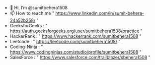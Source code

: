 - 👋 Hi, I’m @sumitbehera1508
- 📫 How to reach me " https://www.linkedin.com/in/sumit-behera-24a52b258/ "
- GeeksforGeeks : " https://auth.geeksforgeeks.org/user/sumitbehera1508/practice "
- HackerRank : " https://www.hackerrank.com/sumitbehera1508 "
- Leetcode : " https://leetcode.com/sumitbehera1508/ "
- Coding-Ninja : " https://www.codingninjas.com/studio/profile/sumitbehera1508 "
- SalesForce : " https://www.salesforce.com/trailblazer/sbehera1508 "
<!---
sumitbehera1508/sumitbehera1508 is a ✨ special ✨ repository because its `README.md` (this file) appears on your GitHub profile.
You can click the Preview link to take a look at your changes.
--->
